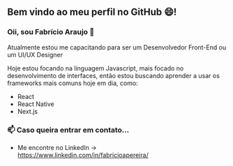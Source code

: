 ## Bem vindo ao meu perfil no GitHub :smile:!

### Oii, sou Fabrício Araujo 👋

Atualmente estou me capacitando para ser um Desenvolvedor Front-End ou um UI/UX Designer

Hoje estou focando na linguagem Javascript, mais focado no desenvolvimento de interfaces, então estou buscando aprender a usar os frameworks mais comuns hoje em dia,
como: 
- React
- React Native
- Next.js

### 📫 Caso queira entrar em contato...
- Me encontre no LinkedIn -> <a href="https://www.linkedin.com/in/fabricioapereira/">https://www.linkedin.com/in/fabricioapereira/</a>

<!---
fabricio-ap/fabricio-ap is a ✨ special ✨ repository because its `README.md` (this file) appears on your GitHub profile.
You can click the Preview link to take a look at your changes.
--->
